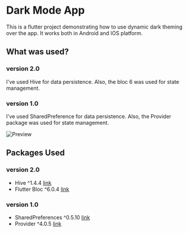# Dark Mode App

This is a flutter project demonstrating how to use dynamic dark theming over the app. It works both in Android and IOS platform.

## What was used?

### version 2.0

I've used Hive for data persistence. Also, the bloc 6 was used for state management.

### version 1.0

I've used SharedPreference for data persistence. Also, the Provider package was used for state management.

![Preview](https://github.com/utpal-barman/flutter-dark-mode/blob/master/git%20media/dark-mode-app-video.gif)

## Packages Used

### version 2.0

- Hive ^1.4.4 [link](https://pub.dev/packages/hive)
- Flutter Bloc ^6.0.4 [link](https://pub.dev/packages/flutter_bloc)

### version 1.0

- SharedPreferences ^0.5.10 [link](https://pub.dev/packages/shared_preferences)
- Provider ^4.0.5 [link](https://pub.dev/packages/provider)
